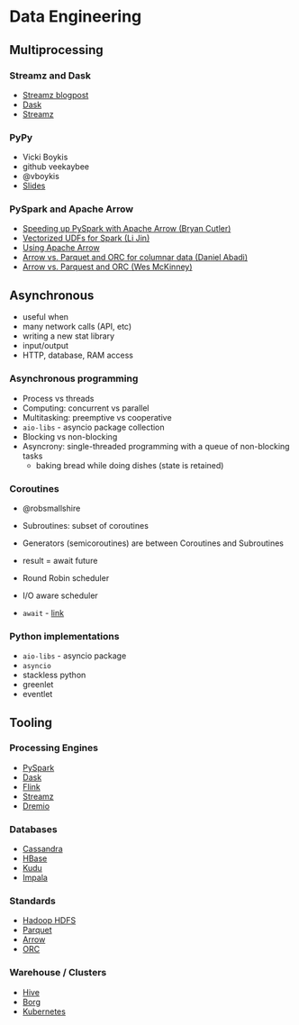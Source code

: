 # Data Engineering

## Multiprocessing

### Streamz and Dask
* [Streamz blogpost](http://matthewrocklin.com/blog/work/2017/04/13/streaming)
* [Dask](https://github.com/dask/dask)
* [Streamz](https://github.com/mrocklin/streamz)

### PyPy
* Vicki Boykis
* github veekaybee
* @vboykis
* [Slides](https://veekaybee.github.io/data-lake-talk/#/)

### PySpark and Apache Arrow
* [Speeding up PySpark with Apache Arrow (Bryan Cutler)](https://arrow.apache.org/blog/2017/07/26/spark-arrow/)
* [Vectorized UDFs for Spark (Li Jin)](https://databricks.com/blog/2017/10/30/introducing-vectorized-udfs-for-pyspark.html)
* [Using Apache Arrow](https://www.slideshare.net/julienledem/improving-python-and-spark-performance-and-interoperability-with-apache-arrow)
* [Arrow vs. Parquet and ORC for columnar data (Daniel Abadi)](http://dbmsmusings.blogspot.com/2017/10/apache-arrow-vs-parquet-and-orc-do-we.html)
* [Arrow vs. Parquest and ORC (Wes McKinney)](http://wesmckinney.com/blog/arrow-columnar-abadi/)

## Asynchronous
* useful when
* many network calls (API, etc)
* writing a new stat library
* input/output
* HTTP, database, RAM access

### Asynchronous programming
* Process vs threads
* Computing: concurrent vs parallel
* Multitasking: preemptive vs cooperative
* `aio-libs` - asyncio package collection
* Blocking vs non-blocking
* Asyncrony: single-threaded programming with a queue of non-blocking tasks
    * baking bread while doing dishes (state is retained)
### Coroutines
* @robsmallshire
* Subroutines: subset of coroutines
* Generators (semicoroutines) are between Coroutines and Subroutines
* result = await future

* Round Robin scheduler
* I/O aware scheduler
* `await` - [link](https://developer.mozilla.org/en-US/docs/Web/JavaScript/Reference/Operators/await)

### Python implementations
* `aio-libs` - asyncio package
* `asyncio`
* stackless python
* greenlet
* eventlet

## Tooling

### Processing Engines
* [PySpark](http://spark.apache.org/docs/2.1.0/api/python/pyspark.html)
* [Dask](https://dask.pydata.org/en/latest/)
* [Flink](http://training.data-artisans.com/)
* [Streamz](https://streamz.readthedocs.io/en/latest/)
* [Dremio](https://docs.dremio.com/)

### Databases
* [Cassandra](http://cassandra.apache.org/)
* [HBase](https://hbase.apache.org/)
* [Kudu](https://kudu.apache.org/overview.html)
* [Impala](https://impala.apache.org/)

### Standards
* [Hadoop HDFS](https://hortonworks.com/apache/hdfs/)
* [Parquet](https://parquet.apache.org/documentation/latest/)
* [Arrow](https://arrow.apache.org/)
* [ORC](https://orc.apache.org/docs/types.html)

### Warehouse / Clusters
* [Hive](https://hive.apache.org/)
* [Borg](https://static.googleusercontent.com/media/research.google.com/en//pubs/archive/43438.pdf)
* [Kubernetes](https://kubernetes.io/)
